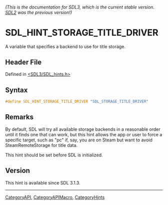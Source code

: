 ###### (This is the documentation for SDL3, which is the current stable version. [SDL2](https://wiki.libsdl.org/SDL2/) was the previous version!)
# SDL_HINT_STORAGE_TITLE_DRIVER

A variable that specifies a backend to use for title storage.

## Header File

Defined in [<SDL3/SDL_hints.h>](https://github.com/libsdl-org/SDL/blob/main/include/SDL3/SDL_hints.h)

## Syntax

```c
#define SDL_HINT_STORAGE_TITLE_DRIVER "SDL_STORAGE_TITLE_DRIVER"
```

## Remarks

By default, SDL will try all available storage backends in a reasonable
order until it finds one that can work, but this hint allows the app or
user to force a specific target, such as "pc" if, say, you are on Steam but
want to avoid SteamRemoteStorage for title data.

This hint should be set before SDL is initialized.

## Version

This hint is available since SDL 3.1.3.

----
[CategoryAPI](CategoryAPI), [CategoryAPIMacro](CategoryAPIMacro), [CategoryHints](CategoryHints)

